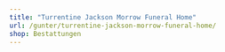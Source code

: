```yaml
---
title: "Turrentine Jackson Morrow Funeral Home"
url: /gunter/turrentine-jackson-morrow-funeral-home/
shop: Bestattungen
---
```

